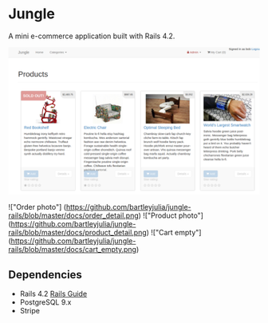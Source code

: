 # Jungle

A mini e-commerce application built with Rails 4.2. 

!["Main page photo"](https://github.com/bartleyjulia/jungle-rails/blob/master/docs/main_page.png)

!["Order photo"] (https://github.com/bartleyjulia/jungle-rails/blob/master/docs/order_detail.png)
!["Product photo"] (https://github.com/bartleyjulia/jungle-rails/blob/master/docs/product_detail.png)
!["Cart empty"] (https://github.com/bartleyjulia/jungle-rails/blob/master/docs/cart_empty.png)


## Dependencies

* Rails 4.2 [Rails Guide](http://guides.rubyonrails.org/v4.2/)
* PostgreSQL 9.x
* Stripe

